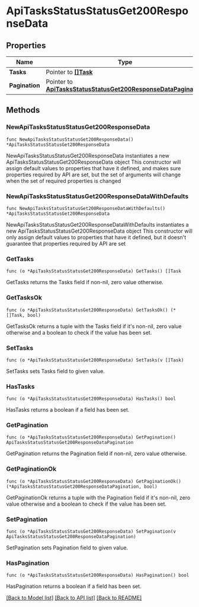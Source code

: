 # ApiTasksStatusStatusGet200ResponseData

## Properties

Name | Type | Description | Notes
------------ | ------------- | ------------- | -------------
**Tasks** | Pointer to [**[]Task**](Task.md) |  | [optional] 
**Pagination** | Pointer to [**ApiTasksStatusStatusGet200ResponseDataPagination**](ApiTasksStatusStatusGet200ResponseDataPagination.md) |  | [optional] 

## Methods

### NewApiTasksStatusStatusGet200ResponseData

`func NewApiTasksStatusStatusGet200ResponseData() *ApiTasksStatusStatusGet200ResponseData`

NewApiTasksStatusStatusGet200ResponseData instantiates a new ApiTasksStatusStatusGet200ResponseData object
This constructor will assign default values to properties that have it defined,
and makes sure properties required by API are set, but the set of arguments
will change when the set of required properties is changed

### NewApiTasksStatusStatusGet200ResponseDataWithDefaults

`func NewApiTasksStatusStatusGet200ResponseDataWithDefaults() *ApiTasksStatusStatusGet200ResponseData`

NewApiTasksStatusStatusGet200ResponseDataWithDefaults instantiates a new ApiTasksStatusStatusGet200ResponseData object
This constructor will only assign default values to properties that have it defined,
but it doesn't guarantee that properties required by API are set

### GetTasks

`func (o *ApiTasksStatusStatusGet200ResponseData) GetTasks() []Task`

GetTasks returns the Tasks field if non-nil, zero value otherwise.

### GetTasksOk

`func (o *ApiTasksStatusStatusGet200ResponseData) GetTasksOk() (*[]Task, bool)`

GetTasksOk returns a tuple with the Tasks field if it's non-nil, zero value otherwise
and a boolean to check if the value has been set.

### SetTasks

`func (o *ApiTasksStatusStatusGet200ResponseData) SetTasks(v []Task)`

SetTasks sets Tasks field to given value.

### HasTasks

`func (o *ApiTasksStatusStatusGet200ResponseData) HasTasks() bool`

HasTasks returns a boolean if a field has been set.

### GetPagination

`func (o *ApiTasksStatusStatusGet200ResponseData) GetPagination() ApiTasksStatusStatusGet200ResponseDataPagination`

GetPagination returns the Pagination field if non-nil, zero value otherwise.

### GetPaginationOk

`func (o *ApiTasksStatusStatusGet200ResponseData) GetPaginationOk() (*ApiTasksStatusStatusGet200ResponseDataPagination, bool)`

GetPaginationOk returns a tuple with the Pagination field if it's non-nil, zero value otherwise
and a boolean to check if the value has been set.

### SetPagination

`func (o *ApiTasksStatusStatusGet200ResponseData) SetPagination(v ApiTasksStatusStatusGet200ResponseDataPagination)`

SetPagination sets Pagination field to given value.

### HasPagination

`func (o *ApiTasksStatusStatusGet200ResponseData) HasPagination() bool`

HasPagination returns a boolean if a field has been set.


[[Back to Model list]](../README.md#documentation-for-models) [[Back to API list]](../README.md#documentation-for-api-endpoints) [[Back to README]](../README.md)



